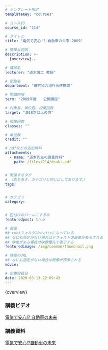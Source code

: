 ```yaml
---
# テンプレート指定
templateKey: "courses"

# コースID
course_id: "214"

# タイトル
title: "電気で安心!?-自動車の未来-2009"

# 簡単な説明
description: >-
  {overview}...

# 講師名
lecturer: "道木慎二 教授"

# 部局名
department: "研究協力部社会連携課"

# 開講時限
term: "2009年度	公開講座"

# 対象者、単位数、授業回数
target: "満18才以上の方"

# 授業回数
classes: ""

# 単位数
credit: ""

# pdfなどの追加資料
attachments: 
  - name: "道木先生の講義資料" 
    path: /files/214/douki.pdf


# 関連するタグ
# （取り急ぎ、カテゴリと同じにしてあります。）
tags:


# カテゴリ
category:


# 色付けのロールにするか
featuredpost: true

# 画像
## rootフォルダはstaticになっている
## なにも指定がない場合はデフォルトの画像が表示される
## 映像がある場合は映像優先で表示する
featuredimage: /img/common/thumbnail.png

# 映像のURL
## なにも指定がない場合は画像が表示される
movie: 

# 記事投稿日
date: 2020-03-13 22:09:43
---
```



{overview}














### 講義ビデオ

[電気で安心!? 自動車の未来](https://nuvideo.media.nagoya-u.ac.jp/embed/0578a4ae8624abae9b738b604fe62f4d73279fc5)

### 講義資料

[電気で安心!?自動車の未来](/files/214/douki.pdf) 








